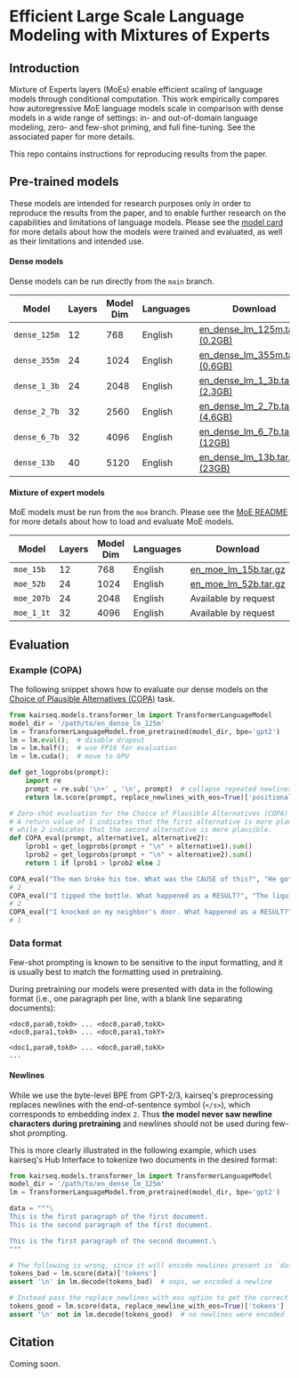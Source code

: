 # Efficient Large Scale Language Modeling with Mixtures of Experts

## Introduction

Mixture of Experts layers (MoEs) enable efficient scaling of language models
through conditional computation. This work empirically compares how
autoregressive MoE language models scale in comparison with dense models in a
wide range of settings: in- and out-of-domain language modeling, zero- and
few-shot priming, and full fine-tuning. See the associated paper for more
details.

This repo contains instructions for reproducing results from the paper.

## Pre-trained models

These models are intended for research purposes only in order to reproduce the
results from the paper, and to enable further research on the capabilities and
limitations of language models. Please see the [model card](model_card.md) for
more details about how the models were trained and evaluated, as well as their
limitations and intended use.

#### Dense models

Dense models can be run directly from the `main` branch.

Model | Layers | Model Dim | Languages | Download
---|---|---|---|---
`dense_125m` | 12 | 768 | English | [en_dense_lm_125m.tar.gz (0.2GB)](https://dl.fbaipublicfiles.com/kairseq/models/lm/en_dense_lm_125m.tar.gz)
`dense_355m` | 24 | 1024 | English | [en_dense_lm_355m.tar.gz (0.6GB)](https://dl.fbaipublicfiles.com/kairseq/models/lm/en_dense_lm_355m.tar.gz)
`dense_1_3b` | 24 | 2048 | English | [en_dense_lm_1_3b.tar.gz (2.3GB)](https://dl.fbaipublicfiles.com/kairseq/models/lm/en_dense_lm_1_3b.tar.gz)
`dense_2_7b` | 32 | 2560 | English | [en_dense_lm_2_7b.tar.gz (4.6GB)](https://dl.fbaipublicfiles.com/kairseq/models/lm/en_dense_lm_2_7b.tar.gz)
`dense_6_7b` | 32 | 4096 | English | [en_dense_lm_6_7b.tar.gz (12GB)](https://dl.fbaipublicfiles.com/kairseq/models/lm/en_dense_lm_6_7b.tar.gz)
`dense_13b` | 40 | 5120 | English | [en_dense_lm_13b.tar.gz (23GB)](https://dl.fbaipublicfiles.com/kairseq/models/lm/en_dense_lm_13b.tar.gz)

#### Mixture of expert models

MoE models must be run from the `moe` branch. Please see the
[MoE README](https://github.com/pytorch/kairseq/tree/moe#evaluating-moe-language-models)
for more details about how to load and evaluate MoE models.

Model | Layers | Model Dim | Languages | Download
---|---|---|---|---
`moe_15b` | 12 | 768 | English | [en_moe_lm_15b.tar.gz](https://dl.fbaipublicfiles.com/kairseq/models/lm/en_moe_lm_15b.tar.gz)
`moe_52b` | 24 | 1024 | English | [en_moe_lm_52b.tar.gz](https://dl.fbaipublicfiles.com/kairseq/models/lm/en_moe_lm_52b.tar.gz)
`moe_207b` | 24 | 2048 | English | Available by request
`moe_1_1t` | 32 | 4096 | English | Available by request

## Evaluation

### Example (COPA)

The following snippet shows how to evaluate our dense models on the [Choice of
Plausible Alternatives (COPA)](https://people.ict.usc.edu/~gordon/copa.html) task.

```python
from kairseq.models.transformer_lm import TransformerLanguageModel
model_dir = '/path/to/en_dense_lm_125m'
lm = TransformerLanguageModel.from_pretrained(model_dir, bpe='gpt2')
lm = lm.eval();  # disable dropout
lm = lm.half();  # use FP16 for evaluation
lm = lm.cuda();  # move to GPU

def get_logprobs(prompt):
    import re
    prompt = re.sub('\n+' , '\n', prompt)  # collapse repeated newlines, which indicate separate documents
    return lm.score(prompt, replace_newlines_with_eos=True)['positional_scores']

# Zero-shot evaluation for the Choice of Plausible Alternatives (COPA) task.
# A return value of 1 indicates that the first alternative is more plausible,
# while 2 indicates that the second alternative is more plausible.
def COPA_eval(prompt, alternative1, alternative2):
    lprob1 = get_logprobs(prompt + "\n" + alternative1).sum()
    lprob2 = get_logprobs(prompt + "\n" + alternative2).sum()
    return 1 if lprob1 > lprob2 else 2

COPA_eval("The man broke his toe. What was the CAUSE of this?", "He got a hole in his sock.", "He dropped a hammer on his foot.")
# 2
COPA_eval("I tipped the bottle. What happened as a RESULT?", "The liquid in the bottle froze.", "The liquid in the bottle poured out.")
# 2
COPA_eval("I knocked on my neighbor's door. What happened as a RESULT?", "My neighbor invited me in.", "My neighbor left his house.")
# 1
```

### Data format

Few-shot prompting is known to be sensitive to the input formatting, and it is usually best to match the formatting used in pretraining.

During pretraining our models were presented with data in the following format (i.e., one paragraph per line, with a blank line separating documents):
```
<doc0,para0,tok0> ... <doc0,para0,tokX>
<doc0,para1,tok0> ... <doc0,para1,tokY>

<doc1,para0,tok0> ... <doc0,para0,tokX>
...
```

#### Newlines

While we use the byte-level BPE from GPT-2/3, kairseq's preprocessing replaces newlines with the end-of-sentence symbol (`</s>`), which corresponds to embedding index `2`.
Thus **the model never saw newline characters during pretraining** and newlines should not be used during few-shot prompting.

This is more clearly illustrated in the following example, which uses kairseq's Hub Interface to tokenize two documents in the desired format:
```python
from kairseq.models.transformer_lm import TransformerLanguageModel
model_dir = '/path/to/en_dense_lm_125m'
lm = TransformerLanguageModel.from_pretrained(model_dir, bpe='gpt2')

data = """\
This is the first paragraph of the first document.
This is the second paragraph of the first document.

This is the first paragraph of the second document.\
"""

# The following is wrong, since it will encode newlines present in `data`.
tokens_bad = lm.score(data)['tokens']
assert '\n' in lm.decode(tokens_bad)  # oops, we encoded a newline

# Instead pass the replace_newlines_with_eos option to get the correct behavior.
tokens_good = lm.score(data, replace_newline_with_eos=True)['tokens']
assert '\n' not in lm.decode(tokens_good)  # no newlines were encoded
```

## Citation

Coming soon.
